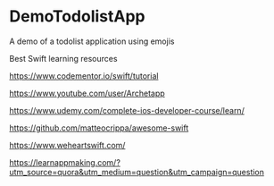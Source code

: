# DemoTodolistApp

A demo of a todolist application using emojis

Best Swift learning resources 


https://www.codementor.io/swift/tutorial

https://www.youtube.com/user/Archetapp

https://www.udemy.com/complete-ios-developer-course/learn/

https://github.com/matteocrippa/awesome-swift

https://www.weheartswift.com/

https://learnappmaking.com/?utm_source=quora&utm_medium=question&utm_campaign=question
